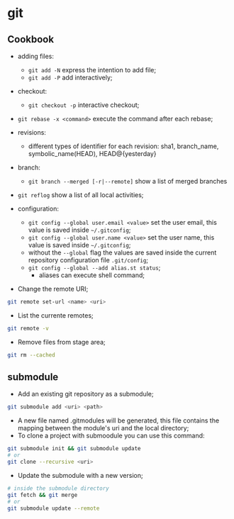# git

## Cookbook

- adding files:
	- `git add -N` express the intention to add file;
	- `git add -P` add interactively;

- checkout:
	- `git checkout -p` interactive checkout;

- `git rebase -x <command>` execute the command after each rebase;

- revisions:
	- different types of identifier for each revision: sha1, branch_name, symbolic_name(HEAD), HEAD@{yesterday}

- branch:
	- `git branch --merged [-r|--remote]` show a list of merged branches

- `git reflog` show a list of all local activities;

- configuration:
	- `git config --global user.email <value>` set the user email, this value is saved inside `~/.gitconfig`;
	- `git config --global user.name <value>` set the user name, this value is saved inside `~/.gitconfig`;
	- without the `--global` flag the values are saved inside the current repository configuration file `.git/config`;
	- `git config --global --add alias.st status`;
		- aliases can execute shell command;

- Change the remote URI;
```bash
git remote set-url <name> <uri>
```

- List the currente remotes;
```bash
git remote -v
```

- Remove files from stage area;
```bash
git rm --cached
```

## submodule

- Add an existing git repository as a submodule;
```bash
git submodule add <uri> <path>
```
- A new file named .gitmodules will be generated, this file contains the mapping between the module's uri and the local directory;
- To clone a project with submoodule you can use this command:
```bash
git submodule init && git submodule update
# or
git clone --recursive <uri>
```
- Update the submodule with a new version;
```bash
# inside the submodule directory
git fetch && git merge
# or
git submodule update --remote
```
